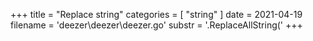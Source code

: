 +++
title = "Replace string"
categories = [ "string" ]
date = 2021-04-19
filename = 'deezer\deezer\deezer.go'
substr = '.ReplaceAllString('
+++
